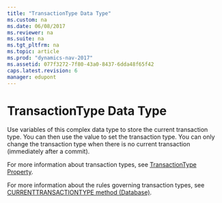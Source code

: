 ```yaml
---
title: "TransactionType Data Type"
ms.custom: na
ms.date: 06/08/2017
ms.reviewer: na
ms.suite: na
ms.tgt_pltfrm: na
ms.topic: article
ms.prod: "dynamics-nav-2017"
ms.assetid: 077f3272-7f80-43a0-8437-6dda48f65f42
caps.latest.revision: 6
manager: edupont
---
```

# TransactionType Data Type
Use variables of this complex data type to store the current transaction type. You can then use the value to set the transaction type. You can only change the transaction type when there is no current transaction (immediately after a commit).  
  
 For more information about transaction types, see [TransactionType Property](devenv-transactiontype-Property.md).  
  
 For more information about the rules governing transaction types, see [CURRENTTRANSACTIONTYPE method (Database)](../methods/devenv-currenttransactiontype-method-database.md).